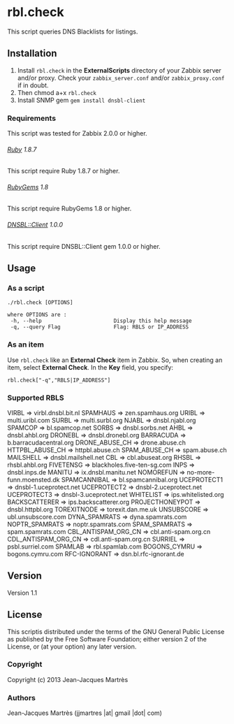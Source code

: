 rbl.check
=========

This script queries DNS Blacklists for listings.

Installation
------------

1. Install `rbl.check` in the **ExternalScripts** directory of your Zabbix server and/or proxy. Check your `zabbix_server.conf` and/or `zabbix_proxy.conf` if in doubt.
2. Then chmod a+x `rbl.check`
3. Install SNMP gem `gem install dnsbl-client`

### Requirements

This script was tested for Zabbix 2.0.0 or higher.

###### [Ruby](http://www.ruby-lang.org/en/downloads/) 1.8.7

This script require Ruby 1.8.7 or higher.

###### [RubyGems](http://rubygems.org) 1.8

This script require RubyGems 1.8 or higher.

###### [DNSBL::Client](https://github.com/chrislee35/dnsbl-client) 1.0.0

This script require DNSBL::Client gem 1.0.0 or higher.

Usage
-----

### As a script
    ./rbl.check [OPTIONS]

    where OPTIONS are :
     -h, --help                       Display this help message
     -q, --query Flag                 Flag: RBLS or IP_ADDRESS

### As an item
Use `rbl.check` like an **External Check** item in Zabbix.  So, when creating an item, select **External Check**.  In the **Key** field, you specify:

    rbl.check["-q","RBLS|IP_ADDRESS"]

### Supported RBLS
  VIRBL               =>     virbl.dnsbl.bit.nl
  SPAMHAUS            =>     zen.spamhaus.org
  URIBL               =>     multi.uribl.com
  SURBL               =>     multi.surbl.org
  NJABL               =>     dnsbl.njabl.org
  SPAMCOP             =>     bl.spamcop.net
  SORBS               =>     dnsbl.sorbs.net
  AHBL                =>     dnsbl.ahbl.org
  DRONEBL             =>     dnsbl.dronebl.org
  BARRACUDA           =>     b.barracudacentral.org
  DRONE_ABUSE_CH      =>     drone.abuse.ch
  HTTPBL_ABUSE_CH     =>     httpbl.abuse.ch
  SPAM_ABUSE_CH       =>     spam.abuse.ch
  MAILSHELL           =>     dnsbl.mailshell.net
  CBL                 =>     cbl.abuseat.org
  RHSBL               =>     rhsbl.ahbl.org
  FIVETENSG           =>     blackholes.five-ten-sg.com
  INPS                =>     dnsbl.inps.de
  MANITU              =>     ix.dnsbl.manitu.net
  NOMOREFUN           =>     no-more-funn.moensted.dk
  SPAMCANNIBAL        =>     bl.spamcannibal.org
  UCEPROTECT1         =>     dnsbl-1.uceprotect.net
  UCEPROTECT2         =>     dnsbl-2.uceprotect.net
  UCEPROTECT3         =>     dnsbl-3.uceprotect.net
  WHITELIST           =>     ips.whitelisted.org
  BACKSCATTERER       =>     ips.backscatterer.org
  PROJECTHONEYPOT     =>     dnsbl.httpbl.org
  TOREXITNODE         =>     torexit.dan.me.uk
  UNSUBSCORE          =>     ubl.unsubscore.com
  DYNA_SPAMRATS       =>     dyna.spamrats.com
  NOPTR_SPAMRATS      =>     noptr.spamrats.com
  SPAM_SPAMRATS       =>     spam.spamrats.com
  CBL_ANTISPAM_ORG_CN =>     cbl.anti-spam.org.cn
  CDL_ANTISPAM_ORG_CN =>     cdl.anti-spam.org.cn
  SURRIEL             =>     psbl.surriel.com
  SPAMLAB             =>     rbl.spamlab.com
  BOGONS_CYMRU        =>     bogons.cymru.com
  RFC-IGNORANT        =>     dsn.bl.rfc-ignorant.de

Version
-------

Version 1.1

License
-------

This scriptis distributed under the terms of the GNU General Public License as published by the Free Software Foundation; either version 2 of the License, or (at your option) any later version.

### Copyright

  Copyright (c) 2013 Jean-Jacques Martrès

### Authors

  Jean-Jacques Martrès
  (jjmartres |at| gmail |dot| com)
